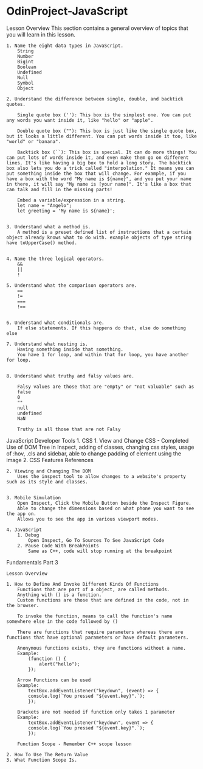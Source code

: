 # OdinProject-JavaScript


Lesson Overview
This section contains a general overview of topics that you will learn in this lesson.

    1. Name the eight data types in JavaScript.
        String
        Number
        Bigint
        Boolean
        Undefined
        Null
        Symbol
        Object

    2. Understand the difference between single, double, and backtick quotes.

        Single quote box (''): This box is the simplest one. You can put any words you want inside it, like "hello" or "apple".

        Double quote box (""): This box is just like the single quote box, but it looks a little different. You can put words inside it too, like "world" or "banana".

        Backtick box (``): This box is special. It can do more things! You can put lots of words inside it, and even make them go on different lines. It's like having a big box to hold a long story. The backtick box also lets you do a trick called "interpolation." It means you can put something inside the box that will change. For example, if you have a box with the word "My name is ${name}", and you put your name in there, it will say "My name is [your name]". It's like a box that can talk and fill in the missing parts!

        Embed a variable/expression in a string.
        let name = "Angelo";
        let greeting = 'My name is ${name}';


    3. Understand what a method is.
        A method is a preset defined list of instructions that a certain object already knows what to do with. example objects of type string have toUpperCase() method.


    4. Name the three logical operators.
        && 
        ||
        !

    5. Understand what the comparison operators are.
        ==
        !=
        ===
        !==


    6. Understand what conditionals are.
        If else statements. If this happens do that, else do something else

    7. Understand what nesting is.
        Having something inside that something.
        You have 1 for loop, and within that for loop, you have another for loop.


    8. Understand what truthy and falsy values are.

        Falsy values are those that are "empty" or "not valuable" such as 
        false
        0
        ""
        null
        undefined
        NaN

        Truthy is all those that are not Falsy



JavaScript Developer Tools 
    1. CSS
        1. View and Change CSS - Completed
            Use of DOM Tree in Inspect, adding of classes, changing css styles, usage of :hov, .cls and sidebar, able to change padding of element using the image 
        2. CSS Features References

    2. Viewing and Changing The DOM
        Uses the inspect tool to allow changes to a website's property such as its style and classes.


    3. Mobile Simulation
        Open Inspect, Click the Mobile Button beside the Inspect Figure. 
        Able to change the dimensions based on what phone you want to see the app on.
        Allows you to see the app in various viewport modes.

    4. JavaScript
        1. Debug
            Open Inspect, Go To Sources To See JavaScript Code
        2. Pause Code With BreakPoints
            Same as C++, code will stop running at the breakpoint

Fundamentals Part 3

    Lesson Overview

    1. How to Define And Invoke Different Kinds Of Functions
        Functions that are part of a object, are called methods.
        Anything with () is a function.
        Custom functions are those that are defined in the code, not in the browser.

        To invoke the function, means to call the function's name somewhere else in the code followed by ()

        There are functions that require parameters whereas there are functions that have optional parameters or have default parameters.

        Anonymous functions exists, they are functions without a name.
        Example:
            (function () {
                alert("hello");
            });

        Arrow Functions can be used 
        Example:
            textBox.addEventListener("keydown", (event) => {
            console.log(`You pressed "${event.key}".`);
            });

        Brackets are not needed if function only takes 1 parameter 
        Example:
            textBox.addEventListener("keydown", event => {
            console.log(`You pressed "${event.key}".`);
            });

        Function Scope - Remember C++ scope lesson
        
    2. How To Use The Return Value
    3. What Function Scope Is.
